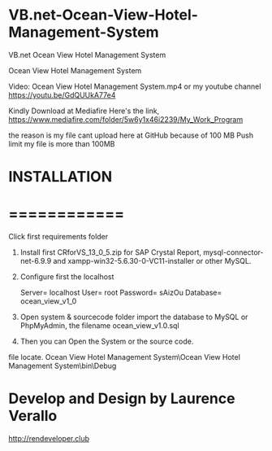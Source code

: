 # VB.net-Ocean-View-Hotel-Management-System
VB.net Ocean View Hotel Management System


Ocean View Hotel Management System

Video: Ocean View Hotel Management System.mp4 or my youtube channel https://youtu.be/GdQUUkA77e4



Kindly Download at Mediafire
Here's the link, 
https://www.mediafire.com/folder/5w6y1x46i2239/My_Work_Program

the reason is my file cant upload here at GitHub because of 100 MB Push limit my file is more than 100MB



# INSTALLATION
# ============

Click first requirements folder
1. Install first CRforVS_13_0_5.zip for SAP Crystal Report, mysql-connector-net-6.9.9 
   and xampp-win32-5.6.30-0-VC11-installer or other MySQL.
3. Configure first the localhost 

	Server= localhost
	User= root
	Password= sAizOu
	Database= ocean_view_v1_0

2. Open system & sourcecode folder
   import the database to MySQL or PhpMyAdmin, the filename ocean_view_v1.0.sql

3. Then you can Open the System or the source code.

file locate. Ocean View Hotel Management System\Ocean View Hotel Management System\bin\Debug



# Develop and Design by Laurence Verallo
http://rendeveloper.club
